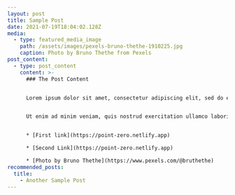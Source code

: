 ```yaml
---
layout: post
title: Sample Post
date: 2021-07-19T18:04:02.128Z
media:
  - type: featured_media_image
    path: /assets/images/pexels-bruno-thethe-1910225.jpg
    caption: Photo by Bruno Thethe from Pexels
post_content:
  - type: post_content
    content: >-
      ### The Post Content


      Lorem ipsum dolor sit amet, consectetur adipiscing elit, sed do eiusmod tempor incididunt ut labore et dolore magna aliqua. 


      Ut enim ad minim veniam, quis nostrud exercitation ullamco laboris nisi ut aliquip ex ea commodo consequat. Duis aute irure dolor in reprehenderit in voluptate velit esse cillum dolore eu fugiat nulla pariatur. Excepteur sint occaecat cupidatat non proident, sunt in culpa qui officia deserunt mollit anim id est laborum.


      * [First link](https://point-zero.netlify.app)

      * [Second Link](https://point-zero.netlify.app)

      * [Photo by Bruno Thethe](https://www.pexels.com/@bruthethe)
recommended_posts:
  title:
    - Another Sample Post
---
```

